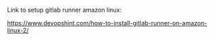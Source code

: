 Link to setup gitlab runner amazon linux:

https://www.devopshint.com/how-to-install-gitlab-runner-on-amazon-linux-2/
